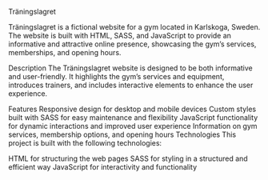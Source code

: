 Träningslagret

Träningslagret is a fictional website for a gym located in Karlskoga, Sweden. The website is built with HTML, SASS, and JavaScript to provide an informative and attractive online presence, showcasing the gym’s services, memberships, and opening hours.

Description
The Träningslagret website is designed to be both informative and user-friendly. It highlights the gym’s services and equipment, introduces trainers, and includes interactive elements to enhance the user experience.

Features
Responsive design for desktop and mobile devices
Custom styles built with SASS for easy maintenance and flexibility
JavaScript functionality for dynamic interactions and improved user experience
Information on gym services, membership options, and opening hours
Technologies
This project is built with the following technologies:

HTML for structuring the web pages
SASS for styling in a structured and efficient way
JavaScript for interactivity and functionality
